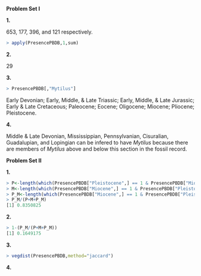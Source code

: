 **Problem Set I**

**1.**

653, 177, 396, and 121 respectively.
````R
> apply(PresencePBDB,1,sum)
````

**2.**

29

**3.**
````R
> PresencePBDB[,"Mytilus"]
````
Early Devonian; Early, Middle, & Late Triassic; Early, Middle, & Late Jurassic; Early & Late Cretaceous; Paleocene; Eocene; Oligocene; Miocene; Pliocene; Pleistocene.

**4.**

Middle & Late Devonian, Mississippian, Pennsylvanian, Cisuralian, Guadalupian, and Lopingian can be infered to have *Mytilus* because there are members of *Mytilus* above and below this section in the fossil record.

**Problem Set II**

**1.**
````R
> P<-length(which(PresencePBDB["Pleistocene",] == 1 & PresencePBDB["Miocene",] == 0))
> M<-length(which(PresencePBDB["Miocene",] == 1 & PresencePBDB["Pleistocene",] == 0))
> P_M<-length(which(PresencePBDB["Miocene",] == 1 & PresencePBDB["Pleistocene",] == 1))
> P_M/(P+M+P_M)
[1] 0.8350825
````

**2.**
````R
> 1-(P_M/(P+M+P_M))
[1] 0.1649175
````

**3.**
````R
> vegdist(PresencePBDB,method="jaccard")
````

**4.**
````R

````
